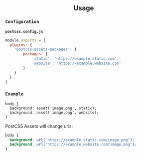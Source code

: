 <h2 align="center">Usage</h2>

### `Configuration`

**`postcss.config.js`**
```js
module.exports = {
  plugins: {
    'postcss-assets-packages': {
        packages: {
            'static': 'https://example.static.com',
            'website': 'https://example.website.com'
        }
    }
  }
}
```

### `Example`

```postcss
body {
  background: asset('image.png', static);
  background: asset('image.png', website);
}
```

PostCSS Assets will change urls:

```css
body {
  background: url("https://example.static.com/image.png");
  background: url("https://example.website.com/image.png");
}
```